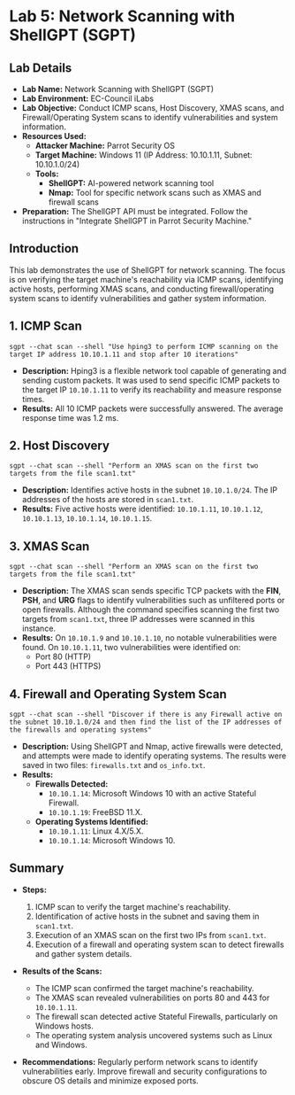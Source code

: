 # Lab 5: Network Scanning with ShellGPT (SGPT)

## Lab Details

- **Lab Name:** Network Scanning with ShellGPT (SGPT)
- **Lab Environment:** EC-Council iLabs
- **Lab Objective:** Conduct ICMP scans, Host Discovery, XMAS scans, and Firewall/Operating System scans to identify vulnerabilities and system information.
- **Resources Used:**
  - **Attacker Machine:** Parrot Security OS
  - **Target Machine:** Windows 11 (IP Address: 10.10.1.11, Subnet: 10.10.1.0/24)
  - **Tools:**
    - **ShellGPT:** AI-powered network scanning tool
    - **Nmap:** Tool for specific network scans such as XMAS and firewall scans
- **Preparation:** The ShellGPT API must be integrated. Follow the instructions in "Integrate ShellGPT in Parrot Security Machine."

## Introduction

This lab demonstrates the use of ShellGPT for network scanning. The focus is on verifying the target machine's reachability via ICMP scans, identifying active hosts, performing XMAS scans, and conducting firewall/operating system scans to identify vulnerabilities and gather system information.


## 1. ICMP Scan

`sgpt --chat scan --shell "Use hping3 to perform ICMP scanning on the target IP address 10.10.1.11 and stop after 10 iterations"`

- **Description:** Hping3 is a flexible network tool capable of generating and sending custom packets. It was used to send specific ICMP packets to the target IP `10.10.1.11` to verify its reachability and measure response times.
- **Results:** All 10 ICMP packets were successfully answered. The average response time was 1.2 ms.

## 2. Host Discovery

`sgpt --chat scan --shell "Perform an XMAS scan on the first two targets from the file scan1.txt"`

- **Description:** Identifies active hosts in the subnet `10.10.1.0/24`. The IP addresses of the hosts are stored in `scan1.txt`.
- **Results:** Five active hosts were identified: `10.10.1.11`, `10.10.1.12`, `10.10.1.13`, `10.10.1.14`, `10.10.1.15`.

## 3. XMAS Scan

`sgpt --chat scan --shell "Perform an XMAS scan on the first two targets from the file scan1.txt"`

- **Description:** The XMAS scan sends specific TCP packets with the **FIN**, **PSH**, and **URG** flags to identify vulnerabilities such as unfiltered ports or open firewalls. Although the command specifies scanning the first two targets from `scan1.txt`, three IP addresses were scanned in this instance.
- **Results:** On `10.10.1.9` and `10.10.1.10`, no notable vulnerabilities were found. On `10.10.1.11`, two vulnerabilities were identified on:
  - Port 80 (HTTP)
  - Port 443 (HTTPS)

## 4. Firewall and Operating System Scan

`sgpt --chat scan --shell "Discover if there is any Firewall active on the subnet 10.10.1.0/24 and then find the list of the IP addresses of the firewalls and operating systems"`

- **Description:** Using ShellGPT and Nmap, active firewalls were detected, and attempts were made to identify operating systems. The results were saved in two files: `firewalls.txt` and `os_info.txt`.
- **Results:** 
  - **Firewalls Detected:**
    - `10.10.1.14`: Microsoft Windows 10 with an active Stateful Firewall.
    - `10.10.1.19`: FreeBSD 11.X.
  - **Operating Systems Identified:**
    - `10.10.1.11`: Linux 4.X/5.X.
    - `10.10.1.14`: Microsoft Windows 10.

## Summary

- **Steps:**
  1. ICMP scan to verify the target machine's reachability.
  2. Identification of active hosts in the subnet and saving them in `scan1.txt`.
  3. Execution of an XMAS scan on the first two IPs from `scan1.txt`.
  4. Execution of a firewall and operating system scan to detect firewalls and gather system details.

- **Results of the Scans:**
  - The ICMP scan confirmed the target machine's reachability.
  - The XMAS scan revealed vulnerabilities on ports 80 and 443 for `10.10.1.11`.
  - The firewall scan detected active Stateful Firewalls, particularly on Windows hosts.
  - The operating system analysis uncovered systems such as Linux and Windows.

- **Recommendations:**
Regularly perform network scans to identify vulnerabilities early. Improve firewall and security configurations to obscure OS details and minimize exposed ports.